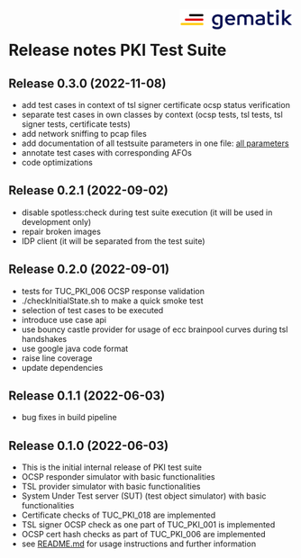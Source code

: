 <img align="right" width="200" height="37" src="docs/img/Gematik_Logo_Flag.png"/> <br />

# Release notes PKI Test Suite

## Release 0.3.0 (2022-11-08)

- add test cases in context of tsl signer certificate ocsp status verification
- separate test cases in own classes by context (ocsp tests, tsl tests, tsl signer tests,
  certificate tests)
- add network sniffing to pcap files
- add documentation of all testsuite parameters in one
  file: [all parameters](./docs/all_pkits_parameters.yml)
- annotate test cases with corresponding AFOs
- code optimizations

## Release 0.2.1 (2022-09-02)

- disable spotless:check during test suite execution (it will be used in development only)
- repair broken images
- IDP client (it will be separated from the test suite)

## Release 0.2.0 (2022-09-01)

- tests for TUC_PKI_006 OCSP response validation
- ./checkInitialState.sh to make a quick smoke test
- selection of test cases to be executed
- introduce use case api
- use bouncy castle provider for usage of ecc brainpool curves during tsl handshakes
- use google java code format
- raise line coverage
- update dependencies

## Release 0.1.1 (2022-06-03)

- bug fixes in build pipeline

## Release 0.1.0 (2022-06-03)

- This is the initial internal release of PKI test suite
- OCSP responder simulator with basic functionalities
- TSL provider simulator with basic functionalities
- System Under Test server (SUT) (test object simulator) with basic functionalities
- Certificate checks of TUC_PKI_018 are implemented
- TSL signer OCSP check as one part of TUC_PKI_001 is implemented
- OCSP cert hash checks as part of TUC_PKI_006 are implemented
- see [README.md](README.md) for usage instructions and further information
